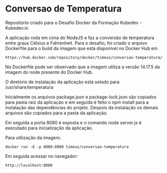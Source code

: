 # Conversao de Temperatura
Repositório criado para o Desafio Docker da Formação Kubedev - Kubedev.io

A aplicação roda em cima do NodeJS e faz a conversão de temperatura entre graus Célsius e Fahrenheit.
Para o desafio, foi criado o arquivo Dockerfile para o build da imagem que está disponível no Docker Hub em

    https://hub.docker.com/repository/docker/timeuz/conversao-temperatura/

No Dockerfile pode ser observado que a imagem utiliza a versão 14.17.5 da imagem do node presente do Docker Hub.

O diretório de instalação da aplicação está setado para /usr/share/temperatura

Inicialmente os arquivos package.json e package-lock.json são copiados para pasta raiz da aplicação e em seguida é feito o npm install para a instalação das dependências do projeto. Despois da instalação os demais arquivos são copiados para a pasta da aplicação.

Em seguida a porta 8080 é exposta e o comando node server.js é executado para inicialização da aplicação.

Para utilização da imagem:

    docker run -d -p 8080:8080 timeuz/conversao-temperatura

Em seguida acessar no navegador:

    http://localhost:8080
    

